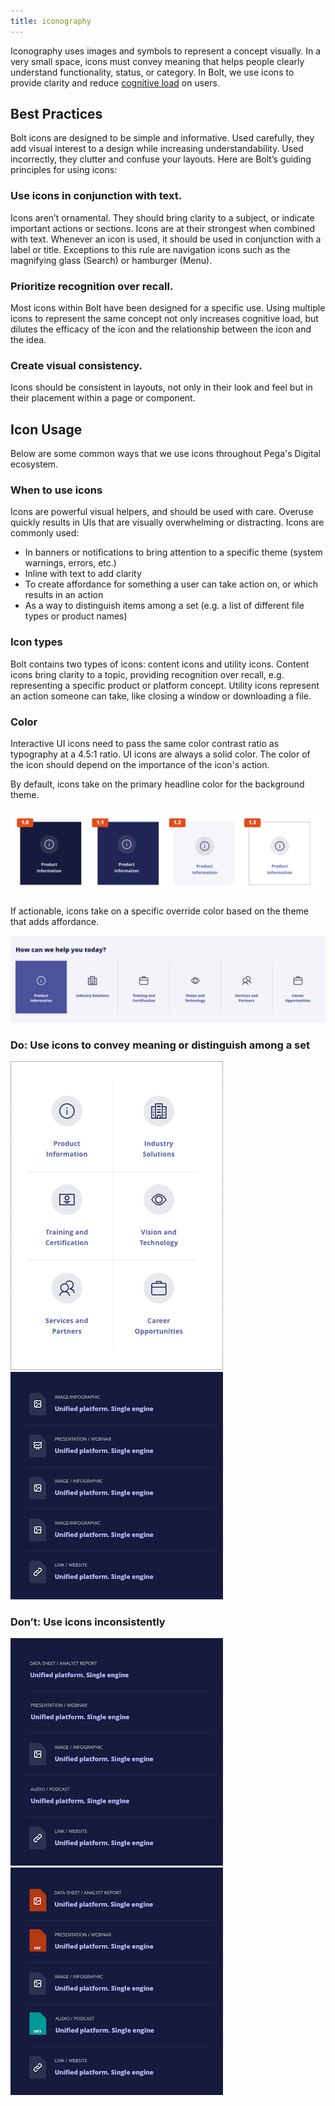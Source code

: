 ```yaml
---
title: iconography
---
```


Iconography uses images and symbols to represent a concept visually. In a very small space, icons must convey meaning that helps people clearly understand functionality, status, or category. In Bolt, we use icons to provide clarity and reduce [cognitive load](https://en.wikipedia.org/wiki/Cognitive_load) on users.

## Best Practices

Bolt icons are designed to be simple and informative. Used carefully, they add visual interest to a design while increasing understandability. Used incorrectly, they clutter and confuse your layouts. Here are Bolt’s guiding principles for using icons:

### Use icons in conjunction with text.

Icons aren’t ornamental. They should bring clarity to a subject, or indicate important actions or sections. Icons are at their strongest when combined with text. Whenever an icon is used, it should be used in conjunction with a label or title. Exceptions to this rule are navigation icons such as the magnifying glass (Search) or hamburger (Menu).

### Prioritize recognition over recall.

Most icons within Bolt have been designed for a specific use. Using multiple icons to represent the same concept not only increases cognitive load, but dilutes the efficacy of the icon and the relationship between the icon and the idea.

### Create visual consistency.

Icons should be consistent in layouts, not only in their look and feel but in their placement within a page or component.

## Icon Usage

Below are some common ways that we use icons throughout Pega's Digital ecosystem.

### When to use icons

Icons are powerful visual helpers, and should be used with care. Overuse quickly results in UIs that are visually overwhelming or distracting.
Icons are commonly used:

- In banners or notifications to bring attention to a specific theme (system warnings, errors, etc.)
- Inline with text to add clarity
- To create affordance for something a user can take action on, or which results in an action
- As a way to distinguish items among a set (e.g. a list of different file types or product names)

### Icon types

Bolt contains two types of icons: content icons and utility icons. Content icons bring clarity to a topic, providing recognition over recall, e.g. representing a specific product or platform concept. Utility icons represent an action someone can take, like closing a window or downloading a file.

### Color 

Interactive UI icons need to pass the same color contrast ratio as typography at a 4.5:1 ratio. UI icons are always a solid color. The color of the icon should depend on the importance of the icon's action.

By default, icons take on the primary headline color for the background theme. 

![1.0 X-dark, 1.1 Dark, 1.2 Light, 1.3 X-light](../../../images/icons_themes.png)


If actionable, icons take on a specific override color based on the theme that adds affordance.

![In an action band, the hover state changes the color of the icon and text.](../../../images/icons_action-band.png)



### Do: Use icons to convey meaning or distinguish among a set
![Add a shape around each icon to bring visual consistency to the list.](../../../images/icons_DO-1.png)   ![Use icons to help users easily distinguish between items in a set.](../../../images/icons_DO-2.png)

### Don’t: Use icons inconsistently
![Don’t mix items that have icons with items that don’t.](../../../images/icons_DONOT-1.png)   ![Don’t use icons with distinctly different visual styling.](../../../images/icons_DONOT-2.png)


